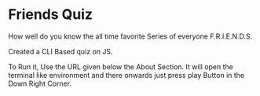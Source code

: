 # Friends Quiz 

How well do you know the all time favorite Series of everyone F.R.I.E.N.D.S.

Created a CLI Based quiz on JS.

To Run it, Use the URL given below the About Section. It will open the terminal like environment and there onwards just press play Button in the Down Right Corner.

